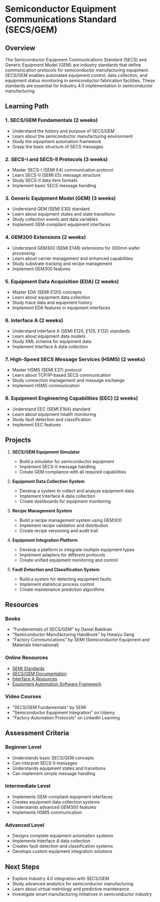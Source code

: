# Semiconductor Equipment Communications Standard (SECS/GEM)

## Overview
The Semiconductor Equipment Communications Standard (SECS) and Generic Equipment Model (GEM) are industry standards that define communication protocols for semiconductor manufacturing equipment. SECS/GEM enables automated equipment control, data collection, and equipment status monitoring in semiconductor fabrication facilities. These standards are essential for Industry 4.0 implementation in semiconductor manufacturing.

## Learning Path

### 1. SECS/GEM Fundamentals (2 weeks)
- Understand the history and purpose of SECS/GEM
- Learn about the semiconductor manufacturing environment
- Study the equipment automation framework
- Grasp the basic structure of SECS messages

### 2. SECS-I and SECS-II Protocols (3 weeks)
- Master SECS-I (SEMI E4) communication protocol
- Learn SECS-II (SEMI E5) message structure
- Study SECS-II data item formats
- Implement basic SECS message handling

### 3. Generic Equipment Model (GEM) (3 weeks)
- Understand GEM (SEMI E30) standard
- Learn about equipment states and state transitions
- Study collection events and data variables
- Implement GEM-compliant equipment interfaces

### 4. GEM300 Extensions (2 weeks)
- Understand GEM300 (SEMI E148) extensions for 300mm wafer processing
- Learn about carrier management and enhanced capabilities
- Study substrate tracking and recipe management
- Implement GEM300 features

### 5. Equipment Data Acquisition (EDA) (2 weeks)
- Master EDA (SEMI E120) concepts
- Learn about equipment data collection
- Study trace data and equipment history
- Implement EDA features in equipment interfaces

### 6. Interface A (2 weeks)
- Understand Interface A (SEMI E120, E125, E132) standards
- Learn about equipment data models
- Study XML schema for equipment data
- Implement Interface A data collection

### 7. High-Speed SECS Message Services (HSMS) (2 weeks)
- Master HSMS (SEMI E37) protocol
- Learn about TCP/IP-based SECS communication
- Study connection management and message exchange
- Implement HSMS communication

### 8. Equipment Engineering Capabilities (EEC) (2 weeks)
- Understand EEC (SEMI E164) standard
- Learn about equipment health monitoring
- Study fault detection and classification
- Implement EEC features

## Projects

1. **SECS/GEM Equipment Simulator**
   - Build a simulator for semiconductor equipment
   - Implement SECS-II message handling
   - Create GEM compliance with all required capabilities

2. **Equipment Data Collection System**
   - Develop a system to collect and analyze equipment data
   - Implement Interface A data collection
   - Create dashboards for equipment monitoring

3. **Recipe Management System**
   - Build a recipe management system using GEM300
   - Implement recipe validation and distribution
   - Create recipe versioning and audit trail

4. **Equipment Integration Platform**
   - Develop a platform to integrate multiple equipment types
   - Implement adapters for different protocols
   - Create unified equipment monitoring and control

5. **Fault Detection and Classification System**
   - Build a system for detecting equipment faults
   - Implement statistical process control
   - Create maintenance prediction algorithms

## Resources

### Books
- "Fundamentals of SECS/GEM" by Daniel Babikian
- "Semiconductor Manufacturing Handbook" by Hwaiyu Geng
- "Factory Communications" by SEMI (Semiconductor Equipment and Materials International)

### Online Resources
- [SEMI Standards](https://www.semi.org/en/products-services/standards)
- [SECS/GEM Documentation](https://www.semi.org/en/standards/semistandards/secs-gem-standards)
- [Interface A Resources](https://www.semi.org/en/standards/semistandards/interface-a)
- [Equipment Automation Software Framework](https://www.semi.org/en/standards/semistandards/easf)

### Video Courses
- "SECS/GEM Fundamentals" by SEMI
- "Semiconductor Equipment Integration" on Udemy
- "Factory Automation Protocols" on LinkedIn Learning

## Assessment Criteria

### Beginner Level
- Understands basic SECS/GEM concepts
- Can interpret SECS-II messages
- Understands equipment states and transitions
- Can implement simple message handling

### Intermediate Level
- Implements GEM-compliant equipment interfaces
- Creates equipment data collection systems
- Understands advanced GEM300 features
- Implements HSMS communication

### Advanced Level
- Designs complete equipment automation systems
- Implements Interface A data collection
- Creates fault detection and classification systems
- Develops custom equipment integration solutions

## Next Steps
- Explore Industry 4.0 integration with SECS/GEM
- Study advanced analytics for semiconductor manufacturing
- Learn about virtual metrology and predictive maintenance
- Investigate smart manufacturing initiatives in semiconductor industry
